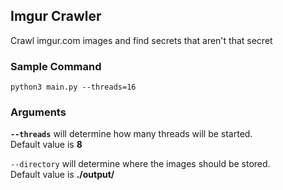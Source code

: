 ## Imgur Crawler
Crawl imgur.com images and find secrets that aren't that secret

### Sample Command
```
python3 main.py --threads=16
```

### Arguments
**`--threads`** will determine how many threads will be started.  
Default value is **8**

`--directory` will determine where the images should be stored.  
Default value is **./output/**
